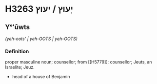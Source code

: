 # H3263 יְעוּץ / יעוץ

## Yᵉʻûwts

_(yeh-oots' | yeh-OOTS | yeh-OOTS)_

### Definition

proper masculine noun; counsellor; from [[H5779]]; counsellor; Jeuts, an Israelite; Jeuz.

- head of a house of Benjamin
